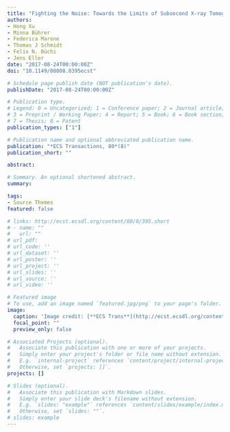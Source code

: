 ```yaml
---
title: "Fighting the Noise: Towards the Limits of Subsecond X-ray Tomographic Microscopy of PEFC"
authors:
- Hong Xu
- Minna Bührer
- Federica Marone
- Thomas J Schmidt
- Felix N. Büchi
- Jens Eller
date: "2017-08-24T00:00:00Z"
doi: "10.1149/08008.0395ecst"

# Schedule page publish date (NOT publication's date).
publishDate: "2017-08-24T00:00:00Z"

# Publication type.
# Legend: 0 = Uncategorized; 1 = Conference paper; 2 = Journal article;
# 3 = Preprint / Working Paper; 4 = Report; 5 = Book; 6 = Book section;
# 7 = Thesis; 8 = Patent
publication_types: ["1"]

# Publication name and optional abbreviated publication name.
publication: "*ECS Transactions, 80*(8)"
publication_short: ""

abstract: 

# Summary. An optional shortened abstract.
summary:

tags:
- Source Themes
featured: false

# links: http://ecst.ecsdl.org/content/80/8/395.short
# - name: ""
#   url: ""
# url_pdf: 
# url_code: ''
# url_dataset: ''
# url_poster: ''
# url_project: ''
# url_slides: ''
# url_source: ''
# url_video: ''

# Featured image
# To use, add an image named `featured.jpg/png` to your page's folder. 
image:
  caption: 'Image credit: [**ECS Trans**](http://ecst.ecsdl.org/content/92/8/11.short)'
  focal_point: ""
  preview_only: false

# Associated Projects (optional).
#   Associate this publication with one or more of your projects.
#   Simply enter your project's folder or file name without extension.
#   E.g. `internal-project` references `content/project/internal-project/index.md`.
#   Otherwise, set `projects: []`.
projects: []

# Slides (optional).
#   Associate this publication with Markdown slides.
#   Simply enter your slide deck's filename without extension.
#   E.g. `slides: "example"` references `content/slides/example/index.md`.
#   Otherwise, set `slides: ""`.
# slides: example
---
```

